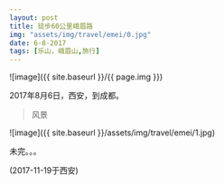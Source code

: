 ```yaml
---
layout: post
title: 徒步60公里峨眉路
img: "assets/img/travel/emei/0.jpg"
date: 6-8-2017
tags: [乐山，峨眉山,旅行]
---
```


![image]({{ site.baseurl }}/{{ page.img }})

2017年8月6日，西安，到成都。

> 风景

![image]({{ site.baseurl }}/assets/img/travel/emei/1.jpg)

未完。。。

(2017-11-19于西安)






